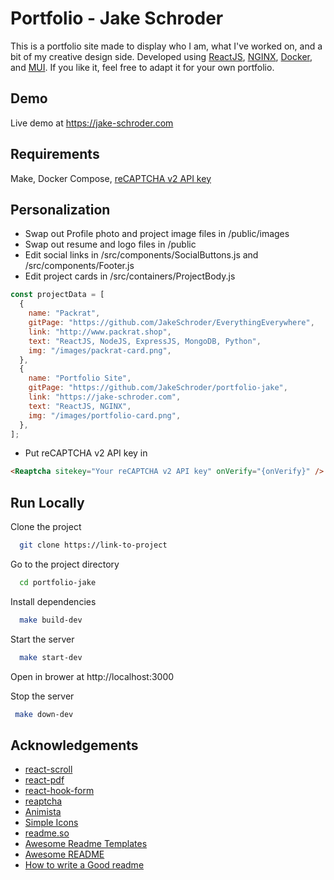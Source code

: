 # Portfolio - Jake Schroder

This is a portfolio site made to display who I am, what I've worked on, and a bit of my creative
design side. Developed using [ReactJS](https://reactjs.org/), [NGINX](https://www.nginx.com/), [Docker](https://www.docker.com), and [MUI](https://mui.com/). If you like it, feel free to adapt it
for your own portfolio.

## Demo

Live demo at https://jake-schroder.com

## Requirements

Make, Docker Compose, [reCAPTCHA v2 API key](https://www.google.com/recaptcha/about/)

## Personalization

- Swap out Profile photo and project image files in /public/images
- Swap out resume and logo files in /public
- Edit social links in /src/components/SocialButtons.js and /src/components/Footer.js
- Edit project cards in /src/containers/ProjectBody.js

```javascript
const projectData = [
  {
    name: "Packrat",
    gitPage: "https://github.com/JakeSchroder/EverythingEverywhere",
    link: "http://www.packrat.shop",
    text: "ReactJS, NodeJS, ExpressJS, MongoDB, Python",
    img: "/images/packrat-card.png",
  },
  {
    name: "Portfolio Site",
    gitPage: "https://github.com/JakeSchroder/portfolio-jake",
    link: "https://jake-schroder.com",
    text: "ReactJS, NGINX",
    img: "/images/portfolio-card.png",
  },
];
```

- Put reCAPTCHA v2 API key in

```html
<Reaptcha sitekey="Your reCAPTCHA v2 API key" onVerify="{onVerify}" />
```

## Run Locally

Clone the project

```bash
  git clone https://link-to-project
```

Go to the project directory

```bash
  cd portfolio-jake
```

Install dependencies

```bash
  make build-dev
```

Start the server

```bash
  make start-dev
```

Open in brower at http://localhost:3000

Stop the server

```bash
 make down-dev
```

## Acknowledgements

- [react-scroll](https://github.com/fisshy/react-scroll)
- [react-pdf](https://github.com/wojtekmaj/react-pdf)
- [react-hook-form](https://react-hook-form.com/)
- [reaptcha](https://github.com/sarneeh/reaptcha)
- [Animista](https://animista.net/)
- [Simple Icons](https://simpleicons.org/)
- [readme.so](https://readme.so/)
- [Awesome Readme Templates](https://awesomeopensource.com/project/elangosundar/awesome-README-templates)
- [Awesome README](https://github.com/matiassingers/awesome-readme)
- [How to write a Good readme](https://bulldogjob.com/news/449-how-to-write-a-good-readme-for-your-github-project)
